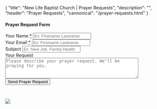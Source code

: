 {
	"title": "New Life Baptist Church | Prayer Requests",
	"description": "",
	"header": "Prayer Requests",
	"cannonical": "/prayer-requests.html"
}
<section class="interior-section">
	<div class="container">
		<div class="row">
			<div class="col-xs-12 col-sm-8 col-md-6">
				<h4>Prayer Request Form</h4>
				<form name="prayer-requests" method="POST" action="/thankyou.html" netlify>
					<div class="site-input">
						<label for="name">Your Name <abbr title="required">*</abbr></label>
						<input id="name" type="text" name="name" placeholder="Ex: Firstname Lastname" required>
					</div>
					<div class="site-input">
						<label for="email">Your Email <abbr title="required">*</abbr></label>
						<input id="email" type="email" name="email" placeholder="Ex: Firstname Lastname" required>
					</div>	
					<div class="site-input">
						<label for="subject">Subject</label>
						<input id="subject" type="text" name="subject" placeholder="Ex: New Job, Family Health">
					</div>
					<div class="site-input">
						<label for="message">Your Request</label>
						<textarea id="message" rows="4" cols="50" name="message" placeholder="Please describe your prayer request. We'll be praying for you."></textarea>
					</div>
					<div data-netlify-recaptcha></div>
					<button type="submit" class="button blue float-right" style="margin-bottom: 30px;">Send Prayer Request</button>
				</form>
			</div>
			<div class="col-xs-12 col-sm-4 col-md-5 col-md-offset-1">
				<img src="images/slideshow/3.jpg" class="thumbnail">
			</div>
		</div>
	</div>
</section>
